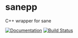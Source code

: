 # sanepp
C++ wrapper for sane

[![Documentation](https://codedocs.xyz/DevCodeOne/sanepp.svg)](https://codedocs.xyz/DevCodeOne/sanepp/)
[![Build Status](https://travis-ci.org/DevCodeOne/sanepp.svg?branch=master)](https://travis-ci.org/DevCodeOne/sanepp)
